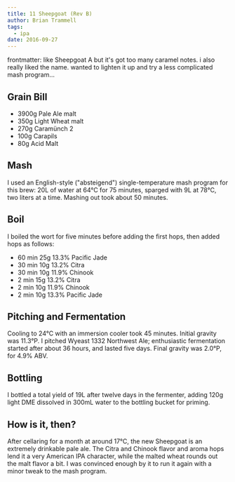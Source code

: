 ```yaml
---
title: 11 Sheepgoat (Rev B)
author: Brian Trammell
tags:
  - ipa
date: 2016-09-27
---
```


frontmatter: like Sheepgoat A but it's got too many caramel notes. i also really liked the name. wanted to lighten it up and try a less complicated mash program...

## Grain Bill

- 3900g Pale Ale malt
- 350g Light Wheat malt
- 270g Caramünch 2
- 100g Carapils
- 80g Acid Malt

## Mash

I used an English-style ("absteigend") single-temperature mash program for this brew: 20L of water at 64&deg;C for 75 minutes, sparged with 9L at 78&deg;C, two liters at a time. Mashing out took about 50 minutes.

## Boil

I boiled the wort for five minutes before adding the first hops, then added hops as follows:   

- 60 min 25g 13.3% Pacific Jade
- 30 min 10g 13.2% Citra 
- 30 min 10g 11.9% Chinook
- 2 min 15g 13.2% Citra 
- 2 min 10g 11.9% Chinook 
- 2 min 10g 13.3% Pacific Jade

## Pitching and Fermentation

Cooling to 24&deg;C with an immersion cooler took 45 minutes. Initial gravity was 11.3&deg;P. I pitched Wyeast 1332 Northwest Ale; enthusiastic fermentation started after about 36 hours, and lasted five days. Final gravity was 2.0&deg;P, for 4.9% ABV.

## Bottling

I bottled a total yield of 19L after twelve days in the fermenter, adding 120g light DME dissolved in 300mL water to the bottling bucket for priming. 

## How is it, then?

After cellaring for a month at around 17&deg;C, the new Sheepgoat is an extremely drinkable pale ale. The Citra and Chinook flavor and aroma hops lend it a very American IPA character, while the malted wheat rounds out the malt flavor a bit. I was convinced enough by it to run it again with a minor tweak to the mash program.